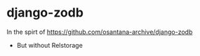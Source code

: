 # django-zodb

In the spirt of https://github.com/osantana-archive/django-zodb

- But without Relstorage
